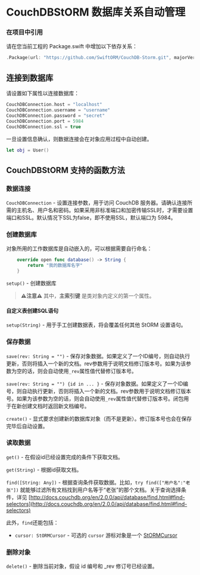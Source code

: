 # CouchDBStORM 数据库关系自动管理

### 在项目中引用

请在您当前工程的 Package.swift 中增加以下依存关系：

``` swift
.Package(url: "https://github.com/SwiftORM/CouchDB-Storm.git", majorVersion: 1, minor: 0)
```


## 连接到数据库

请设置如下属性以连接数据库：

``` swift
CouchDBConnection.host = "localhost"
CouchDBConnection.username = "username"
CouchDBConnection.password = "secret"
CouchDBConnection.port = 5984
CouchDBConnection.ssl = true
```

一旦设置信息确认，则数据连接会在对象应用过程中自动创建。

``` swift
let obj = User()
```

## CouchDBStORM 支持的函数方法

### 数据连接

`CouchDBConnection` - 设置连接参数，用于访问 CouchDB 服务器。请确认连接所需的主机名、用户名和密码。如果采用非标准端口和加密传输SSL时，才需要设置端口和SSL。默认情况下SSL为false，即不使用SSL，默认端口为 5984。

### 创建数据库

对象所用的工作数据库是自动嵌入的，可以根据需要自行命名：

``` swift
	override open func database() -> String {
		return "我的数据库名字"
	}
```

`setup()` - 创建数据库

> **⚠️注意⚠️** 其中，**主索引键** 是类对象内定义的第一个属性。

#### 自定义表创建SQL语句

`setup(String)` - 用于手工创建数据表，将会覆盖任何其他 StORM 设置语句。

### 保存数据

`save(rev: String = "")` - 保存对象数据。如果定义了一个ID编号，则自动执行更新，否则将插入一个新的文档。rev参数用于说明文档修订版本号。如果为该参数为空的话，则会自动使用`_rev`属性值代替修订版本号。

`save(rev: String = "") {id in ... }` - 保存对象数据。如果定义了一个ID编号，则自动执行更新，否则将插入一个新的文档。rev参数用于说明文档修订版本号。如果为该参数为空的话，则会自动使用`_rev`属性值代替修订版本号。闭包用于在新创建文档时返回新文档编号。

`create()` - 显式要求创建新的数据库对象（而不是更新）。修订版本号也会在保存完毕后自动设置。

### 读取数据

`get()` - 在假设id已经设置完成的条件下获取文档。

`get(String)` - 根据id获取文档。

`find([String: Any])` - 根据查询条件获取数据。比如，`try find(["用户名":"老张"])` 就能够过滤所有文档找到用户名等于“老张”的那个文档。关于查询选择条件，详见 [http://docs.couchdb.org/en/2.0.0/api/database/find.html#find-selectors](http://docs.couchdb.org/en/2.0.0/api/database/find.html#find-selectors)
		
此外，`find`还能包括：

*  `cursor: StORMCursor` - 可选的 `cursor` 游标对象是一个 [StORMCursor](https://github.com/PerfectlySoft/PerfectDocs/blob/master/guide.zh_CN/StORM-Cursor.md)

### 删除对象

`delete()` - 删除当前对象，假设 id 编号和 _rev 修订号已经设置。


